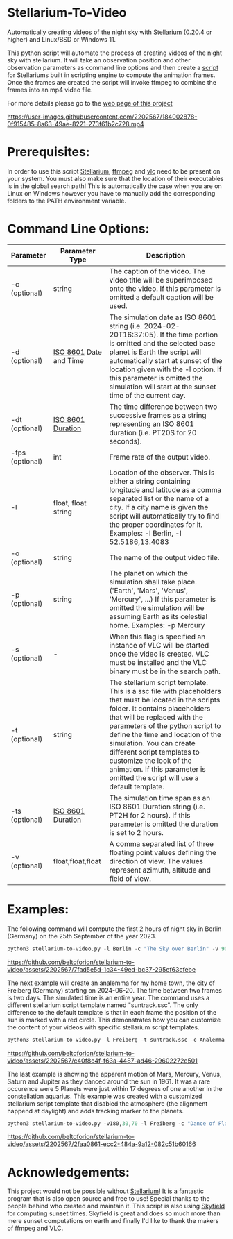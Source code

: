 # Stellarium-To-Video
Automatically creating videos of the night sky with [Stellarium](https://stellarium.org) (0.20.4 or higher) and Linux/BSD or Windows 11.
 
This python script will automate the process of creating videos of the night sky with stellarium. It will take an observation position and other observation parameters as command line options and then create a [script](https://beltoforion.de/en/stellarium_video/index.php?da=1#idStellariumScript) for Stellariums built in scripting engine to compute the animation frames. Once the frames are created the script will invoke ffmpeg to combine the 
frames into an mp4 video file.

For more details please go to the [web page of this project](https://beltoforion.de/en/stellarium_video/)

https://user-images.githubusercontent.com/2202567/184002878-0f915485-8a63-49ae-8221-273f61b2c728.mp4

# Prerequisites:
In order to use this script [Stellarium](https://stellarium.org), [ffmpeg](https://www.ffmpeg.org/) and [vlc](https://www.videolan.org/vlc/) need to be present on your system. You must also
make sure that the location of their executables is in the global search path! This is automatically the case when you are on Linux on Windows however you have to manually add the
corresponding folders to the PATH environment variable.

# Command Line Options:

| Parameter | Parameter Type | Description |
| --- | --- | --- |
| -c (optional) | string | The caption of the video. The video title will be superimposed onto the video. If this parameter is omitted a default caption will be used. |
| -d (optional) | [ISO 8601](https://en.wikipedia.org/wiki/ISO_8601) Date and Time | The simulation date as ISO 8601 string (i.e. 2024-02-20T16:37:05). If the time portion is omitted and the selected base planet is Earth the script will automatically start at sunset of the location given with the -l option. If this parameter is omitted the simulation will start at the sunset time of the current day. |
| -dt (optional) | [ISO 8601 Duration](https://www.digi.com/resources/documentation/digidocs/90001488-13/reference/r_iso_8601_duration_format.htm) | The time difference between two successive frames as a string representing an ISO 8601 duration (i.e. PT20S for 20 seconds). |
| -fps (optional) | int | Frame rate of the output video. |
| -l | float, float<br/>string | Location of the observer. This is either a string containing longitude and latitude as a comma separated list or the name of a city. If a city name is given the script will automatically try to find the proper coordinates for it. Examples: -l Berlin, -l 52.5186,13.4083 |
| -o (optional) | string | The name of the output video file. |
| -p (optional) | string | The planet on which the simulation shall take place. ('Earth', 'Mars', 'Venus', 'Mercury', ...) If this parameter is omitted the simulation will be assuming Earth as its celestial home. Examples: -p Mercury |
| -s (optional) | - | When this flag is specified an instance of VLC will be started once the video is created. VLC must be installed and the VLC binary must be in the search path. |
| -t (optional) | string | The stellarium script template. This is a ssc file with placeholders that must be located in the scripts folder. It contains placeholders that will be replaced with the parameters of the python script to define the time and location of the simulation. You can create different script templates to customize the look of the animation. If this parameter is omitted the script will use a default template. |
| -ts (optional) | [ISO 8601 Duration](https://www.digi.com/resources/documentation/digidocs/90001488-13/reference/r_iso_8601_duration_format.htm) | The simulation time span as an ISO 8601 Duration string (i.e. PT2H for 2 hours). If this parameter is omitted the duration is set to 2 hours. |
| -v (optional) | float,float,float | A comma separated list of three floating point values defining the direction of view. The values represent azimuth, altitude and field of view. |

# Examples:

The following command will compute the first 2 hours of night sky in Berlin (Germany) on the 25th September of the year 2023. 

```python
python3 stellarium-to-video.py -l Berlin -c "The Sky over Berlin" -v 90,25,70 -d 2024-09-25 -ts PT2H -s -o berlin-sky.mp4 -dt PT1M
```
https://github.com/beltoforion/stellarium-to-video/assets/2202567/7fad5e5d-1c34-49ed-bc37-295ef63cfebe

The next example will create an analemma for my home town, the city of Freiberg (Germany) starting on 2024-06-20. The time between two frames is two days. The simulated time is an entire year.
The command uses a different stellarium script template named "suntrack.ssc". The only difference to the default template is that in each frame the position of the sun is marked
with a red circle. This demonstrates how you can customize the content of your videos with specific stellarium script templates.
```python
python3 stellarium-to-video.py -l Freiberg -t suntrack.ssc -c Analemma -d2024-06-20T12:00:00+01:00 -ts P1Y -s -o output.mp4 -dt P2D
```

https://github.com/beltoforion/stellarium-to-video/assets/2202567/c40f8c4f-f63a-4487-ad46-29602272e501

The last example is showing the apparent motion of Mars, Mercury, Venus, Saturn and Jupiter as they danced around the sun in 1961. It was a rare occurence were 5 Planets 
were just within 17 degrees of one another in the constellation aquarius. This example was created with a customized stellarium script template that disabled the atmosphere
(the alignment happend at daylight) and adds tracking marker to the planets.

```python
python3 stellarium-to-video.py -v180,30,70 -l Freiberg -c "Dance of Planets" -d1961-10-08T12:00:00+01:00 -ts P6M -s -o "dance.mp4" -dt P1D -tplanet_track.ssc -sz960x540
```

https://github.com/beltoforion/stellarium-to-video/assets/2202567/2faa0861-ecc2-484a-9a12-082c51b60166

# Acknowledgements:
This project would not be possible without [Stellarium](https://stellarium.org)! It is a fantastic program that is also open source and free to use! Special thanks to 
the people behind who created and maintain it. This script is also using [Skyfield](https://rhodesmill.org/skyfield/) for computing sunset times. Skyfield is great and 
does so much more than mere sunset computations on earth and finally I'd like to thank the makers of ffmpeg and VLC.
